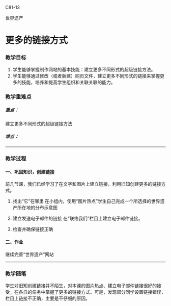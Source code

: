 C81-13

世界遗产

# 更多的链接方式

### 教学目标

1. 学生能够掌握制作网站的基本技能：建立更多不同形式的超级链接方法。
2. 学生能够通过修改（或者新建）网页文件，建立更多不同形式的链接来掌握更多的技能，培养和提高学生组织和关联关联的能力。

### 教学重难点

##### 重点：

建立更多不同形式的超级链接方法

##### 难点：



------

### 教学过程

#### 一、巩固知识，创建链接
前几节课，我们已经学习了在文字和图片上建立链接，利用旧知创建更多的链接方式。

1. 找出“它”在哪里
在小组内，使用“图片热点”学生自己完成一个所选择的世界遗产所在地的分布示意图

2. 建立发送电子邮件的链接
在“联络我们”栏目上建立电子邮件链接。

3. 检查并确保链接正确

#### 二、作业
继续完善“世界遗产”网站

------

### 教学随笔

学生对旧知创建链接并不陌生，对本课的图片热点、建立电子邮件链接很好的接受，在各自的任务中掌握了更多的链接方式。可是，发现部分同学设置链接错误，栏目上链接不正确，主要是不仔细的原因。
